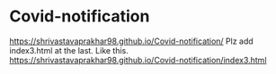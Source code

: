 # Covid-notification
https://shrivastavaprakhar98.github.io/Covid-notification/
Plz  add index3.html at the last.
Like this.
https://shrivastavaprakhar98.github.io/Covid-notification/index3.html
